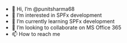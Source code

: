 - 👋 Hi, I’m @punitsharma68
- 👀 I’m interested in SPFx development
- 🌱 I’m currently learning SPFx development
- 💞️ I’m looking to collaborate on MS Office 365
- 📫 How to reach me 

<!---
punitsharma68/punitsharma68 is a ✨ special ✨ repository because its `README.md` (this file) appears on your GitHub profile.
You can click the Preview link to take a look at your changes.
--->
